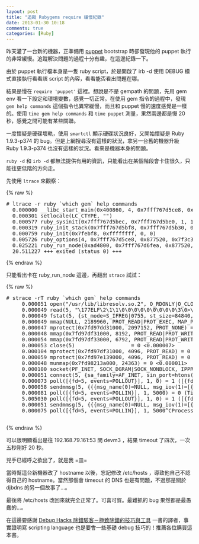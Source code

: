 ```yaml
---
layout: post
title: "追蹤 Rubygems require 緩慢紀錄"
date: 2013-01-30 10:18
comments: true
categories: [Ruby]
---
```


昨天灌了一台新的機器，正準備用 [puppet](http://puppetlabs.com) bootstrap 時卻發現他的 puppet 執行的非常緩慢。追蹤解決問題的過程十分有趣，在這邊紀錄一下。

由於 puppet 執行檔本身是一隻 ruby script，於是開啟了 irb -d 使用 DEBUG 模式直接執行看看該 script 的內容，看看能否看出問題在哪。
<!--more-->
結果是慢在 `require 'puppet'` 這裡。想說是不是 gempath 的問題，先用 gem env 看一下設定和環境變數，感覺一切正常。在使用 gem 指令的過程中，發現 `gem help commands` 這個指令也異常緩慢，而且和 puppet 慢的速度感覺是一樣的。使用 `time gem help commands` 和 `time puppet`
測量，果然兩邊都是慢 20 秒，感覺之間可能有某些關聯。

一度懷疑是硬碟壞軌，使用 `smartctl` 顯示硬碟狀況良好，又開始懷疑是 Ruby 1.9.3-p374 的 bug。但是上網搜尋沒有這樣的狀況，拿另一台舊的機器升級 Ruby 1.9.3-p374 也沒有這樣的狀況。看來是機器本身的問題。

`ruby -d` 和 `irb -d` 都無法提供有用的資訊，只能看出在某個階段會卡住很久，只能往更低階的方向走。

先使用 `ltrace` 來觀察：

{% raw %}
<pre>
# ltrace -r ruby `which gem` help commands
  0.000000 __libc_start_main(0x400860, 4, 0x7fff767d5ce8, 0x4009a0 <unfinished ...>
  0.000301 setlocale(LC_CTYPE, "")                                                                                                            = "en_US.UTF-8"
  0.000577 ruby_sysinit(0x7fff767d5bec, 0x7fff767d5be0, 1, 1)                                                                                 = 0
  0.000319 ruby_init_stack(0x7fff767d5bf8, 0x7fff767d5b30, 0x7fff767d5b30, -1)                                                                = 0
  0.000759 ruby_init(0x7febf8, 0xffffffff, 0, 0)                                                                                              = 0x876f20
  0.005726 ruby_options(4, 0x7fff767d5ce8, 0x877520, 0x7f3c31b59640)                                                                          = 0xad4800
  0.025221 ruby_run_node(0xad4800, 0x7fff767d6fea, 0x877520, 0xad9560
  20.511227 +++ exited (status 0) +++
</pre>
{% endraw %}

只能看出卡在 ruby_run_node 這邊，再翻出 `strace` 試試：

{% raw %}
<pre>
# strace -rT ruby `which gem` help commands
     0.000051 open("/usr/lib/libresolv.so.2", O_RDONLY|O_CLOEXEC) = 5 <0.000012>
     0.000049 read(5, "\177ELF\2\1\1\0\0\0\0\0\0\0\0\0\3\0>\0\1\0\0\0\220:\0\0\0\0\0\0"..., 832) = 832 <0.000008>
     0.000049 fstat(5, {st_mode=S_IFREG|0755, st_size=84840, ...}) = 0 <0.000007>
     0.000049 mmap(NULL, 2189960, PROT_READ|PROT_EXEC, MAP_PRIVATE|MAP_DENYWRITE, 5, 0) = 0x7fd97dd1e000 <0.000009>
     0.000047 mprotect(0x7fd97dd31000, 2097152, PROT_NONE) = 0 <0.000012>
     0.000048 mmap(0x7fd97df31000, 8192, PROT_READ|PROT_WRITE, MAP_PRIVATE|MAP_FIXED|MAP_DENYWRITE, 5, 0x13000) = 0x7fd97df31000 <0.000011>
     0.000054 mmap(0x7fd97df33000, 6792, PROT_READ|PROT_WRITE, MAP_PRIVATE|MAP_FIXED|MAP_ANONYMOUS, -1, 0) = 0x7fd97df33000 <0.000010>
     0.000053 close(5)                  = 0 <0.000007>
     0.000104 mprotect(0x7fd97df31000, 4096, PROT_READ) = 0 <0.000011>
     0.000059 mprotect(0x7fd97e139000, 4096, PROT_READ) = 0 <0.000009>
     0.000048 munmap(0x7fd98213a000, 24363) = 0 <0.000011>
     0.000100 socket(PF_INET, SOCK_DGRAM|SOCK_NONBLOCK, IPPROTO_IP) = 5 <0.000013>
     0.000051 connect(5, {sa_family=AF_INET, sin_port=htons(53), sin_addr=inet_addr("192.168.79.161")}, 16) = 0 <0.000017>
     0.000073 poll([{fd=5, events=POLLOUT}], 1, 0) = 1 ([{fd=5, revents=POLLOUT}]) <0.000009>
     0.000058 sendmmsg(5, {{{msg_name(0)=NULL, msg_iov(1)=[{"\362\36\1\0\0\1\0\0\0\0\0\0\5devm3\0\0\1\0\1", 23}], msg_controllen=0, msg_flags=MSG_EOR|MSG_TRUNC|MSG_DONTWAIT|MSG_FIN|MSG_SYN|MSG_NOSIGNAL|MSG_MORE|MSG_WAITFORONE|0x13a0000}, 23}, {{msg_name(0)=NULL, msg_iov(1)=[{":O\1\0\0\1\0\0\0\0\0\0\5devm3\0\0\34\0\1", 23}], msg_controllen=0, msg_flags=MSG_PROXY|MSG_EOR|MSG_WAITALL|MSG_TRUNC|MSG_DONTWAIT|MSG_SYN|MSG_RST|MSG_WAITFORONE|0x1120000}, 23}}, 2, MSG_NOSIGNAL) = 2 <0.000020>
     0.000081 poll([{fd=5, events=POLLIN}], 1, 5000) = 0 (Timeout) <5.004974>
     5.005030 poll([{fd=5, events=POLLOUT}], 1, 0) = 1 ([{fd=5, revents=POLLOUT}]) <0.000008>
     0.000051 sendmmsg(5, {{{msg_name(0)=NULL, msg_iov(1)=[{"\362\36\1\0\0\1\0\0\0\0\0\0\5devm3\0\0\1\0\1", 23}], msg_controllen=0, msg_flags=MSG_EOR|MSG_TRUNC|MSG_DONTWAIT|MSG_FIN|MSG_SYN|MSG_NOSIGNAL|MSG_MORE|MSG_WAITFORONE|0x13a0000}, 23}, {{msg_name(0)=NULL, msg_iov(1)=[{":O\1\0\0\1\0\0\0\0\0\0\5devm3\0\0\34\0\1", 23}], msg_controllen=0, msg_flags=MSG_PROXY|MSG_EOR|MSG_WAITALL|MSG_TRUNC|MSG_DONTWAIT|MSG_SYN|MSG_RST|MSG_WAITFORONE|0x1120000}, 23}}, 2, MSG_NOSIGNAL) = 2 <0.000015>
     0.000075 poll([{fd=5, events=POLLIN}], 1, 5000^CProcess 7498 detached
 <detached ...>
</pre>
{% endraw %}

可以很明顯看出是往 192.168.79.161:53 問 devm3 ，結果 timeout 了四次，一次五秒剛好 20 秒。

兇手已經呼之欲出了，就是我 =皿=

當時幫這台新機器改了 hostname 以後，忘記修改 /etc/hosts ，導致他自己不認得自己的 hostname。當然那個會 timeout 的 DNS 也是有問題，不過那是關於 djbdns 的另一個故事了...。

最後將 /etc/hosts 改回來就完全正常了。可喜可賀。最難抓的 bug 果然都是最愚蠢的...。

在這邊要感謝 [Debug Hacks 除錯駭客－極致除錯的技巧與工具](http://www.tenlong.com.tw/items/9862765674?item_id=481936) 一書的譯者，事實證明寫 scripting language 也是要會一些基礎 debug 技巧的！推薦各位購買這本書。